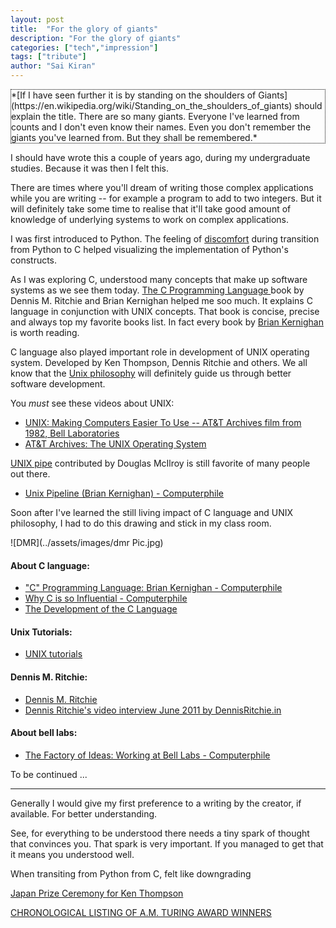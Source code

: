 ```yaml
---
layout: post
title:  "For the glory of giants"
description: "For the glory of giants"
categories: ["tech","impression"]
tags: ["tribute"]
author: "Sai Kiran"
---
```


<div style="border: dotted 1px black;" id="mydiv">
*[If I have seen further it is by standing on the shoulders of Giants](https://en.wikipedia.org/wiki/Standing_on_the_shoulders_of_giants)
should explain the title. There are so many giants. Everyone I've learned from counts and I don't even know their names.
Even you don't remember the giants you've learned from. But they shall be remembered.*
</div>

I should have wrote this a couple of years ago, during my undergraduate studies.
Because it was then I felt this.

There are times where you'll dream of writing those complex applications while
you are writing -- for example a program to add to two integers.
But it will definitely take some time to realise that
it'll take good amount of knowledge of underlying systems to work on
complex applications.

I was first introduced to Python.
The feeling of [discomfort](2015-01-07-A-Difficult-thing-for-beginners.md)
during transition from Python to C helped visualizing the implementation of Python's constructs.

As I was exploring C, understood many concepts that make up software systems as we see them today.
[ The C Programming Language ](https://www.goodreads.com/book/show/515601.The_C_Programming_Language)
book by Dennis M. Ritchie and Brian Kernighan helped me soo much. It explains C language in conjunction with UNIX concepts.
That book is concise, precise and always top my favorite books list.
In fact every book by [Brian Kernighan ](https://www.cs.princeton.edu/~bwk/) is worth reading.

C language also played important role in development of UNIX operating system.
Developed by  Ken Thompson, Dennis Ritchie and others.
We all know that the [Unix philosophy](https://en.wikipedia.org/wiki/Unix_philosophy) will definitely guide us through better software development.

You *must* see these videos about UNIX:
- [UNIX: Making Computers Easier To Use -- AT&T Archives film from 1982, Bell Laboratories](https://www.youtube.com/watch?v=XvDZLjaCJuw)
- [AT&T Archives: The UNIX Operating System](https://www.youtube.com/watch?v=tc4ROCJYbm0)


[UNIX pipe](https://en.wikipedia.org/wiki/Pipeline_(Unix)) contributed by Douglas McIlroy is still favorite of many people out there.
- [Unix Pipeline (Brian Kernighan) - Computerphile](https://www.youtube.com/watch?v=bKzonnwoR2I)

Soon after I've learned the still living impact of C language and UNIX philosophy,
I had to do this drawing and stick in my class room.

![DMR](../assets/images/dmr Pic.jpg)

#### About C language:
- ["C" Programming Language: Brian Kernighan - Computerphile](https://www.youtube.com/watch?v=de2Hsvxaf8M)
- [Why C is so Influential - Computerphile](https://www.youtube.com/watch?v=ci1PJexnfNE)
- [The Development of the C Language](https://www.bell-labs.com/usr/dmr/www/chist.html)


#### Unix Tutorials:
- [UNIX tutorials](http://www.ee.surrey.ac.uk/Teaching/Unix/unixintro.html)


#### Dennis M. Ritchie:
- [Dennis M. Ritchie](https://www.bell-labs.com/usr/dmr/www/)
- [Dennis Ritchie's video interview June 2011 by DennisRitchie.in](https://www.youtube.com/watch?v=umF6SNYaJNw)

#### About bell labs:
- [The Factory of Ideas: Working at Bell Labs - Computerphile](https://www.youtube.com/watch?v=QFK6RG47bww)



To be continued ...



-------------------



Generally I would give my first preference to a writing by the creator, if available.
For better understanding.


See, for everything to be understood there needs a tiny spark of thought
that convinces you. That spark is very important. If you managed to get that
it means you understood well.

When transiting from Python from C, felt like downgrading



[Japan Prize Ceremony for Ken Thompson](https://www.youtube.com/watch?v=p-kWw0UTD2A)


[CHRONOLOGICAL LISTING OF A.M. TURING AWARD WINNERS](https://amturing.acm.org/byyear.cfm)